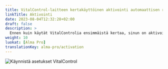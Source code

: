 ```yaml
---
title: VitalControl-laitteen kertakäyttöinen aktivointi automaattisen ruokkijan asetuksissa
linkTitle: Aktivointi
date: 2023-08-04T12:32:28+02:00
draft: false
description: >
  Ennen kuin käytät VitalControlia ensimmäistä kertaa, sinun on aktivoitava se kerran Alma Pro -ruokkijan asetuksissa.
weight: 10
luokat: [Alma Pro]
translationKey: alma-pro/activation
---
```


![Käynnistä asetukset VitalControl](../images/open-settings-vitalcontrol.png "Kutsu asetusvalikko VitalControl")
